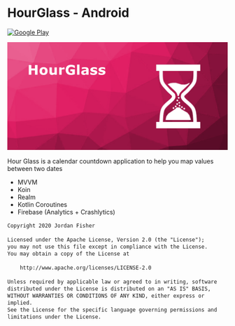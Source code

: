 # HourGlass - Android

[![Google Play](https://i.imgur.com/gSfLc4N.png)](https://play.google.com/store/apps/details?id=tmg.hourglass)

![HourGlass](res/feature.png)

Hour Glass is a calendar countdown application to help you map values between two dates

- MVVM
- Koin
- Realm
- Kotlin Coroutines
- Firebase (Analytics + Crashlytics)

```
Copyright 2020 Jordan Fisher

Licensed under the Apache License, Version 2.0 (the "License");
you may not use this file except in compliance with the License.
You may obtain a copy of the License at

    http://www.apache.org/licenses/LICENSE-2.0

Unless required by applicable law or agreed to in writing, software
distributed under the License is distributed on an "AS IS" BASIS,
WITHOUT WARRANTIES OR CONDITIONS OF ANY KIND, either express or implied.
See the License for the specific language governing permissions and
limitations under the License.
```
